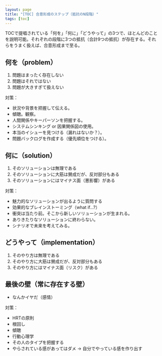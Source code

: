 ```yaml
---
layout: page
title: "[TOC] 合意形成のステップ（抵抗のN段階）"
tags: [toc]
---
```


TOCで提唱されている「何を」「何に」「どうやって」の3つで、ほとんどのことを説明可能。それぞれの段階に3つの抵抗（合計9つの抵抗）が存在する。それらをうまく扱えば、合意形成まで至る。

## 何を（problem）
1. 問題はまったく存在しない
2. 問題はそれではない
3. 問題が大きすぎて扱えない

対策：

* 状況や背景を把握して伝える。
* 傾聴。観察。
* 人間関係やキーパーソンを把握する。
* システムシンキング or 因果関係図の使用。
* 本当のイシューを見つける（漏れはないか？）。
* 問題バックログを作成する（優先順位をつける）。

## 何に（solution）
1. そのソリューションは無理である
2. そのソリューションに大筋は賛成だが、反対部分もある
3. そのソリューションにはマイナス面（悪影響）がある

対策：

* 魅力的なソリューションが出るように質問する
* 効果的なブレインストーミング（what if...?）
* 衝突は当たり前。そこから新しいソリューションが生まれる。
* ありきたりなソリューションに終わらない。
* シナリオで未来を考えてみる。

## どうやって（implementation）
1. そのやり方は無理である
2. そのやり方に大筋は賛成だが、反対部分もある
3. そのやり方にはマイナス面（リスク）がある

## 最後の壁（常に存在する壁）
* なんかイヤだ（感情）

対策：

* HRTの原則
* 根回し
* 傾聴
* 行動心理学
* その人のタイプを把握する
* やらされている感があってはダメ → 自分でやっている感を作り出す

